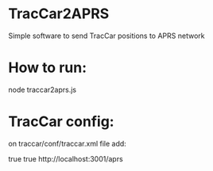 # TracCar2APRS
Simple software to send TracCar positions to APRS network

# How to run:
node traccar2aprs.js

# TracCar config:
on traccar/conf/traccar.xml file add:

<entry key='forward.enable'>true</entry>
<entry key='forward.json'>true</entry>
<entry key='forward.url'>http://localhost:3001/aprs</entry>

